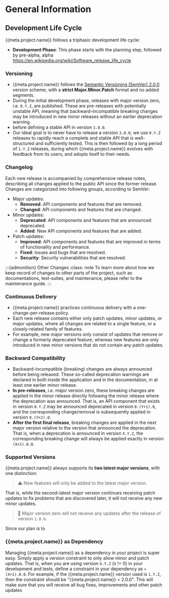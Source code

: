 # General Information

## Development Life Cycle
{{meta.project.name}} follows a triphasic development life cycle:
- **Development Phase**: This phase starts with the planning step, followed by pre-alpha, alpha
https://en.wikipedia.org/wiki/Software_release_life_cycle

### Versioning
* {{meta.project.name}} follows the [Semantic Versioning (SemVer) 2.0.0](../intro/fundamentals/versioning.md#semantic-versioning)
version scheme, with a **strict Major.Minor.Patch** format and no added segments.
* During the initial development phase, releases with major version zero, i.e. `0.Y.Z`, are published. 
These are pre-releases with potentially unstable API, meaning that backward-incompatible breaking changes 
may be introduced in new minor releases without an earlier deprecation warning.
* before
defining a stable API in version `1.0.0`.
* Our ideal goal is to never have to release a version `3.0.0`; we use `0.Y.Z` releases to
rapidly reach a complete and stable API that is well-structured and sufficiently tested. This is then followed
by a long period of `1.Y.Z` releases, during which {{meta.project.name}} evolves with feedback from its users, 
and adopts itself to their needs. 

### Changelog
Each new release is accompanied by comprehensive release notes, describing all changes applied to
the public API since the former release. Changes are categorized into following groups, according to SemVer:
- Major updates:
  - **Removed**: API components and features that are removed.
  - **Changed**: API components and features that are changed.
- Minor updates:
  - **Deprecated**: API components and features that are announced deprecated.
  - **Added**: New API components and features that are added.
- Patch updates:
  - **Improved**: API components and features that are improved in terms of functionality and performance.
  - **Fixed**: Issues and bugs that are resolved.
  - **Security**: Security vulnerabilities that are resolved.

:::{admonition} Other Changes
:class: note
To learn more about how we keep record of changes to other parts of the project, such as documentations,
test-suites, and maintenance, please refer to the maintenance guide.
:::

### Continuous Delivery
* {{meta.project.name}} practices continuous delivery with a one-change-per-release policy.
* Each new release contains either only patch updates, minor updates, or major updates, where all changes
are related to a single feature, or a closely-related family of features.
* For example, new major versions only consist of updates that remove or change 
a formerly deprecated feature, whereas new features are only introduced in new minor versions 
that do not contain any patch updates.


### Backward Compatibility
* Backward-incompatible (breaking) changes are always announced before being released. 
These so-called deprecation warnings are declared in both inside the application and in the documentation, 
in at least one earlier minor release.
* **In pre-releases**, i.e. major version zero, these breaking changes are applied in the minor release
directly following the minor release where the deprecation was announced. That is, an API component that
exists in version `0.Y.Z` may be announced deprecated in version `0.(Y+1).0`, 
and the corresponding change/removal is subsequently applied in version `0.(Y+2).0`.
* **After the first final release**, breaking changes are applied in the next major version 
relative to the version that announced the deprecation. 
That is, when a deprecation is announced in version `X.Y.Z`, the corresponding breaking change 
will always be applied exactly in version `(X+1).0.0`.


### Supported Versions
{{meta.project.name}} always supports its **two latest major versions**, with one distinction:
> ⚠️ New features will only be added to the latest major version.

That is, while the second-latest major version continues receiving patch updates 
to fix problems that are discovered later, it will not receive any new minor updates.

> 🚫 Major version zero will not receive any updates after the release of version `1.0.0`.

Since our plan is to 


### {{meta.project.name}} as Dependency
Managing {{meta.project.name}} as a dependency in your project is super easy. Simply apply a version constraint
to only allow minor and patch updates. That is, when you are using version `X.Y.Z` (`X` != 0) 
in your development and tests, define a constraint in your dependency as `< (X+1).0.0`. For example, if the
{{meta.project.name}} version used is `1.Y.Z`, then the constraint should be "{{meta.project.name}} < 2.0.0".
This will make sure that you will receive all bug fixes, improvements and other patch updates








